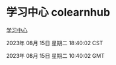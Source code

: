 # 学习中心 colearnhub
[学习中心](http://:56308/colearnhub/)

2023年 08月 15日 星期二 18:40:02 CST

2023年 08月 15日 星期二 10:40:02 GMT
